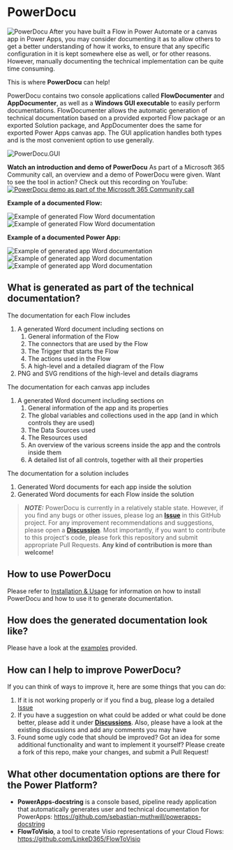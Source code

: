# PowerDocu
![PowerDocu](Images/PowerDocu%20-%20Info%20Header.png)
After you have built a Flow in Power Automate or a canvas app in Power Apps, you may consider documenting it as to allow others to get a better understanding of how it works, to ensure that any specific configuration in it is kept somewhere else as well, or for other reasons. However, manually documenting the technical implementation can be quite time consuming.

This is where **PowerDocu** can help!

PowerDocu contains two console applications called **FlowDocumenter** and **AppDocumenter**, as well as a **Windows GUI executable** to easily perform documentations. FlowDocumenter allows the automatic generation of technical documentation based on a provided exported Flow package or an exported Solution package, and AppDocumenter does the same for exported Power Apps canvas app. The GUI application handles both types and is the most convenient option to use generally.

![PowerDocu.GUI](Images/PowerDocu.GUI.png)

**Watch an introduction and demo of PowerDocu**
As part of a Microsoft 365 Community call, an overview and a demo of PowerDocu were given. Want to see the tool in action? Check out this recording on YouTube:
[![PowerDocu demo as part of the Microsoft 365 Community call](Images/youtube-microsoft365community-powerdocu.jpg)](https://www.youtube.com/watch?v=2-mH8vdVlaM)

**Example of a documented Flow:**

![Example of generated Flow Word documentation](Images/Weather-Flow-Documentation-1.png)
![Example of generated Flow Word documentation](Images/Weather-Flow-Documentation-2.png)

**Example of a documented Power App:**

![Example of generated app Word documentation](Images/MeetingCaptureApp-Documentation-1.png)
![Example of generated app Word documentation](Images/MeetingCaptureApp-Documentation-2.png)
![Example of generated app Word documentation](Images/MeetingCaptureApp-Documentation-3.png)

## What is generated as part of the technical documentation?

The documentation for each Flow includes

1. A generated Word document including sections on
    1. General information of the Flow
    2. The connectors that are used by the Flow
    3. The Trigger that starts the Flow
    4. The actions used in the Flow
    5. A high-level and a detailed diagram of the Flow
2. PNG and SVG renditions of the high-level and details diagrams


The documentation for each canvas app includes

1. A generated Word document including sections on
    1. General information of the app and its properties
    2. The global variables and collections used in the app (and in which controls they are used)
    3. The Data Sources used
    4. The Resources used
    5. An overview of the various screens inside the app and the controls inside them
    6. A detailed list of all controls, together with all their properties

The documentation for a solution includes

1. Generated Word documents for each app inside the solution
2. Generated Word documents for each Flow inside the solution


> **_NOTE:_** PowerDocu is currently in a relatively stable state. However, if you find any bugs or other issues, please log an **[Issue](https://github.com/modery/PowerDocu/issues)** in this GitHub project. For any improvement recommendations and suggestions, please open a **[Discussion](https://github.com/modery/PowerDocu/discussions)**. Most importantly, if you want to contribute to this project's code, please fork this repository and submit appropriate Pull Requests. **Any kind of contribution is more than welcome!**

## How to use PowerDocu

Please refer to [Installation & Usage](installation.md) for information on how to install PowerDocu and how to use it to generate documentation.

## How does the generated documentation look like?

Please have a look at the [examples](examples/examples.md) provided.

## How can I help to improve PowerDocu?

If you can think of ways to improve it, here are some things that you can do:
1. If it is not working properly or if you find a bug, please log a detailed [Issue](https://github.com/modery/PowerDocu/issues)
2. If you have a suggestion on what could be added or what could be done better, please add it under **[Discussions](https://github.com/modery/PowerDocu/discussions)**. Also, please have a look at the existing discussions and add any comments you may have
3. Found some ugly code that should be improved? Got an idea for some additional functionality and want to implement it yourself? Please create a fork of this repo, make your changes, and submit a Pull Request!


## What other documentation options are there for the Power Platform?

- **PowerApps-docstring** is a console based, pipeline ready application that automatically generates user and technical documentation for PowerApps: https://github.com/sebastian-muthwill/powerapps-docstring
- **FlowToVisio**, a tool to create Visio representations of your Cloud Flows: https://github.com/LinkeD365/FlowToVisio